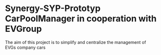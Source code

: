 # Synergy-SYP-Prototyp CarPoolManager in cooperation with EVGroup
The aim of this project is to simplify and centralize the management of EVGs company cars

